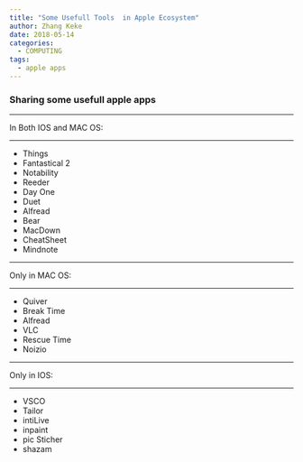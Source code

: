 ```yaml
---
title: "Some Usefull Tools  in Apple Ecosystem"
author: Zhang Keke
date: 2018-05-14
categories:
  - COMPUTING
tags:
  - apple apps
---
```


### Sharing some usefull apple apps


---
In Both IOS and MAC OS:

---

* Things
* Fantastical 2
* Notability
* Reeder
* Day One
* Duet
* Alfread
* Bear
* MacDown
* CheatSheet
* Mindnote

---
Only in MAC OS:

---
* Quiver
* Break Time
* Alfread
* VLC
* Rescue Time
* Noizio

---
Only in IOS:

---
* VSCO
* Tailor
* intiLive
* inpaint
* pic Sticher
* shazam